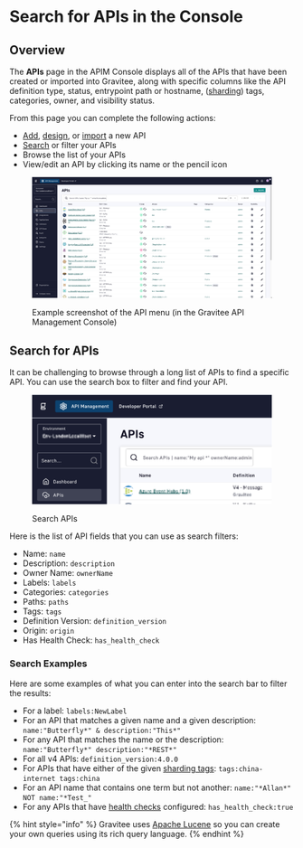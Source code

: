 # Search for APIs in the Console

## Overview

The **APIs** page in the APIM Console displays all of the APIs that have been created or imported into Gravitee, along with specific columns like the API definition type, status, entrypoint path or hostname, ([sharding](../gravitee-gateway/sharding-tags.md)) tags, categories, owner, and visibility status.

From this page you can complete the following actions:

* [Add](v4-api-creation-wizard.md), [design](https://documentation.gravitee.io/api-designer), or [import](import-apis.md) a new API
* [Search](search-for-apis-in-the-console.md#searching-apis) or filter your APIs
* Browse the list of your APIs
* View/edit an API by clicking its name or the pencil icon

<figure><img src="../.gitbook/assets/image (224).png" alt=""><figcaption><p>Example screenshot of the API menu (in the Gravitee API Management Console)</p></figcaption></figure>

## Search for APIs

It can be challenging to browse through a long list of APIs to find a specific API. You can use the search box to filter and find your API.

<figure><img src="../.gitbook/assets/image (225).png" alt=""><figcaption><p>Search APIs</p></figcaption></figure>

Here is the list of API fields that you can use as search filters:

* Name: `name`
* Description: `description`
* Owner Name: `ownerName`
* Labels: `labels`
* Categories: `categories`
* Paths: `paths`
* Tags: `tags`
* Definition Version: `definition_version`
* Origin: `origin`
* Has Health Check: `has_health_check`

### Search Examples

Here are some examples of what you can enter into the search bar to filter the results:

* For a label: `labels:NewLabel`
* For an API that matches a given name and a given description: `name:"Butterfly*" & description:"This*"`
* For any API that matches the name or the description: `name:"Butterfly*" description:"*REST*"`
* For all v4 APIs: `definition_version:4.0.0`
* For APIs that have either of the given [sharding tags](../gravitee-gateway/sharding-tags.md): `tags:china-internet tags:china`
* For an API name that contains one term but not another: `name:"*Allan*" NOT name:"*Test_"`
* For any APIs that have [health checks](../configure-v4-apis/health-checks.md) configured:  `has_health_check:true`

{% hint style="info" %}
Gravitee uses [Apache Lucene](https://lucene.apache.org/core/2_9_4/queryparsersyntax.html) so you can create your own queries using its rich query language.
{% endhint %}
